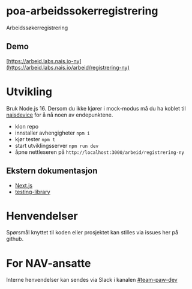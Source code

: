 # poa-arbeidssokerregistrering

Arbeidssøkerregistrering

## Demo

[https://arbeid.labs.nais.io-ny](https://arbeid.labs.nais.io/arbeid/registrering-ny)

# Utvikling

Bruk Node.js 16.
Dersom du ikke kjører i mock-modus må du ha koblet til [naisdevice](https://doc.nais.io/device/) for å nå noen av endepunktene.

-   klon repo
-   innstaller avhengigheter `npm i`
-   kjør tester `npm t`
-   start utviklingsserver `npm run dev`
-   åpne nettleseren på `http://localhost:3000/arbeid/registrering-ny`

## Ekstern dokumentasjon

-   [Next.js](https://nextjs.org/)
-   [testing-library](https://testing-library.com/)

# Henvendelser

Spørsmål knyttet til koden eller prosjektet kan stilles via issues her på github.

# For NAV-ansatte

Interne henvendelser kan sendes via Slack i kanalen [#team-paw-dev](https://nav-it.slack.com/archives/CLTFAEW75)
